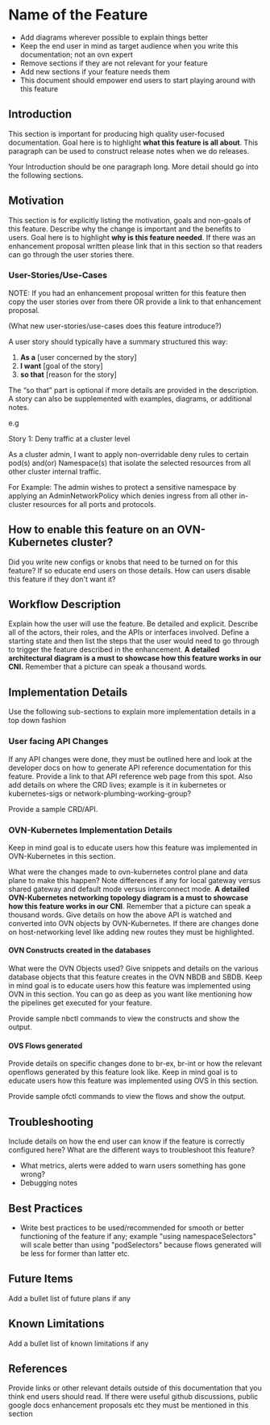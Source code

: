 # Name of the Feature

* Add diagrams wherever possible to explain things better
* Keep the end user in mind as target audience when you write this documentation; not an ovn expert
* Remove sections if they are not relevant for your feature
* Add new sections if your feature needs them
* This document should empower end users to start playing around with this feature

## Introduction

This section is important for producing high quality
user-focused documentation. Goal here is to highlight **what this
feature is all about**. This paragraph can be used to construct
release notes when we do releases.

Your Introduction should be one paragraph long. More detail
should go into the following sections.

## Motivation

This section is for explicitly listing the motivation, goals and
non-goals of this feature. Describe why the change is important and
the benefits to users. Goal here is to highlight **why is this
feature needed**. If there was an enhancement proposal written please
link that in this section so that readers can go through the user
stories there.

### User-Stories/Use-Cases

NOTE: If you had an enhancement proposal written for this feature
then copy the user stories over from there OR provide a link
to that enhancement proposal.

(What new user-stories/use-cases does this feature introduce?)

A user story should typically have a summary structured this way:

1. **As a** [user concerned by the story]
2. **I want** [goal of the story]
3. **so that** [reason for the story]

The “so that” part is optional if more details are provided in the description.
A story can also be supplemented with examples, diagrams, or additional notes.

e.g

Story 1: Deny traffic at a cluster level

As a cluster admin, I want to apply non-overridable deny rules to certain pod(s)
and(or) Namespace(s) that isolate the selected resources from all other cluster
internal traffic.

For Example: The admin wishes to protect a sensitive namespace by applying an
AdminNetworkPolicy which denies ingress from all other in-cluster resources
for all ports and protocols.

## How to enable this feature on an OVN-Kubernetes cluster?

Did you write new configs or knobs that need to be turned on
for this feature? If so educate end users on those details.
How can users disable this feature if they don't want it?

## Workflow Description

Explain how the user will use the feature. Be detailed and explicit.
Describe all of the actors, their roles, and the APIs or interfaces
involved. Define a starting state and then list the steps that the
user would need to go through to trigger the feature described in the
enhancement. **A detailed architectural diagram is a must to showcase
how this feature works in our CNI.** Remember that a picture can speak
a thousand words.


## Implementation Details

Use the following sub-sections to explain more implementation details in a top down fashion

### User facing API Changes

If any API changes were done, they must be outlined here and
look at the developer docs on how to generate API reference
documentation for this feature. Provide a link to that API
reference web page from this spot.
Also add details on where the CRD lives; example is it in
kubernetes or kubernetes-sigs or network-plumbing-working-group?

Provide a sample CRD/API.

### OVN-Kubernetes Implementation Details

Keep in mind goal is to educate users how this feature
was implemented in OVN-Kubernetes in this section.

What were the changes made to ovn-kubernetes control plane and
data plane to make this happen? Note differences if any for local
gateway versus shared gateway and default mode versus interconnect
mode. **A detailed OVN-Kubernetes networking topology diagram is a must
to showcase how this feature works in our CNI**. Remember that a picture
can speak a thousand words. Give details on how the above API is watched
and converted into OVN objects by OVN-Kubernetes. If there are changes
done on host-networking level like adding new routes they must
be highlighted.

#### OVN Constructs created in the databases

What were the OVN Objects used? Give snippets and details on
the various database objects that this feature creates in the
OVN NBDB and SBDB. Keep in mind goal is to educate users how this
feature was implemented using OVN in this section. You can go as deep
as you want like mentioning how the pipelines get executed
for your feature.

Provide sample nbctl commands to view the constructs and show the output.

#### OVS Flows generated

Provide details on specific changes done to br-ex, br-int or how
the relevant openflows generated by this feature look like.
Keep in mind goal is to educate users how this
feature was implemented using OVS in this section.

Provide sample ofctl commands to view the flows and show the output.

## Troubleshooting

Include details on how the end user can know if the
feature is correctly configured here? What are the different
ways to troubleshoot this feature?

* What metrics, alerts were added to warn users something has gone wrong?
* Debugging notes

## Best Practices

* Write best practices to be used/recommended for smooth or better
functioning of the feature if any; example "using namespaceSelectors"
will scale better than using "podSelectors" because flows generated will
be less for former than latter etc.

## Future Items

Add a bullet list of future plans if any

## Known Limitations

Add a bullet list of known limitations if any

## References

Provide links or other relevant details outside of
this documentation that you think end users should read.
If there were useful github discussions, public google docs
enhancement proposals etc they must be mentioned in this section
